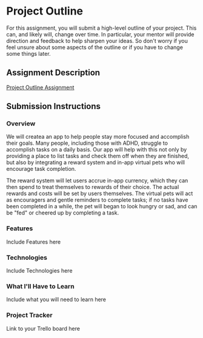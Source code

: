# Project Outline
For this assignment, you will submit a high-level outline of your project. This can, and likely will, change over time. In particular, your mentor will provide direction and feedback to help sharpen your ideas. So don't worry if you feel unsure about some aspects of the outline or if you have to change some things later.

## Assignment Description
[Project Outline Assignment](https://education.launchcode.org/liftoff/modules/assignments/project-outline)

## Submission Instructions

### Overview
We will createa an app to help people stay more focused and accomplish their goals.  Many people, including those with ADHD, struggle to accomplish tasks on a daily basis.  Our app will help with this not only by providing a place to list tasks and check them off when they are finished, but also by integrating a reward system and in-app virtual pets who will encourage task completion.

The reward system will let users accrue in-app currency, which they can then spend to treat themselves to rewards of their choice.  The actual rewards and costs will be set by users themselves.  The virtual pets will act as encouragers and gentle reminders to complete tasks; if no tasks have been completed in a while, the pet will began to look hungry or sad, and can be "fed" or cheered up by completing a task.

### Features
Include Features here
### Technologies
Include Technologies here
### What I'll Have to Learn
Include what you will need to learn here
### Project Tracker
Link to your Trello board here
